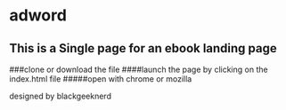 # adword
## This is a Single page for an ebook landing page
###clone or download the file
####launch the page by clicking on the index.html file
#####open with chrome or mozilla

designed by blackgeeknerd
